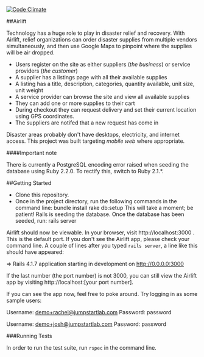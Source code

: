 [![Code Climate](https://codeclimate.com/github/Copywright/the_pivot/badges/gpa.svg)](https://codeclimate.com/github/Copywright/the_pivot)

##Airlift

Technology has a huge role to play in disaster relief and recovery. With Airlift, relief organizations can order disaster supplies from multiple vendors simultaneously, and then use Google Maps to pinpoint where the supplies will be air dropped.

* Users register on the site as either suppliers (*the business*) or service
providers (*the customer*)
* A supplier has a listings page with all their available supplies
* A listing has a title, description, categories, quantity available, unit size, unit weight
* A service provider can browse the site and view all available supplies
* They can add one or more supplies to their cart
* During checkout they can request delivery and set their current location using GPS coordinates.
* The suppliers are notifed that a new request has come in

Disaster areas probably don't have desktops, electricity, and internet
access. This project was built targeting *mobile web* where
appropriate.

####Important note

There is currently a PostgreSQL encoding error raised when seeding the database using Ruby 2.2.0. To rectify this, switch to Ruby 2.1.*.

##Getting Started

- Clone this repository.
- Once in the project directory, run the following commands in the command line:
   bundle install
   rake db:setup
This will take a moment; be patient! Rails is seeding the database. Once the database has been seeded, run:
   rails server

Airlift should now be viewable. In your browser, visit http://localhost:3000 . This is the default port. If you don't see the Airlift app, please check your command line. A couple of lines after you typed <code>rails server</code>, a line like this should have appeared:

   => Rails 4.1.7 application starting in development on http://0.0.0.0:3000

If the last number (the port number) is not 3000, you can still view the Airlift app by visiting http://localhost:[your port number]. 

If you can see the app now, feel free to poke around. Try logging in as some sample users:

Username: demo+rachel@jumpstartlab.com
Password: password

Username: demo+josh@jumpstartlab.com
Password: password

###Running Tests

In order to run the test suite, run <code>rspec</code> in the command line.
